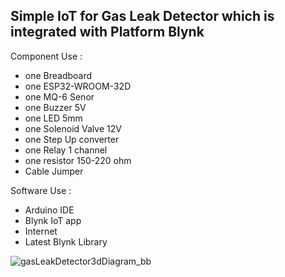 Simple IoT for Gas Leak Detector which is integrated with Platform Blynk
----------------------------------------------------------------------------
Component Use : 
- one Breadboard
- one ESP32-WROOM-32D
- one MQ-6 Senor
- one Buzzer 5V
- one LED 5mm
- one Solenoid Valve 12V
- one Step Up converter
- one Relay 1 channel
- one resistor 150-220 ohm
- Cable Jumper

Software Use :
- Arduino IDE
- Blynk IoT app
- Internet
- Latest Blynk Library

![gasLeakDetector3dDiagram_bb](https://github.com/user-attachments/assets/1f884a6c-742c-42f5-8ccb-8c7454d07845)


